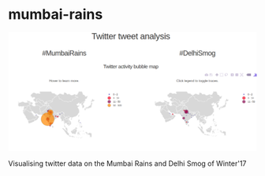 # mumbai-rains

<p align="center">
  <img src="twitter.png">
</p>

Visualising twitter data on the Mumbai Rains and Delhi Smog of Winter'17
